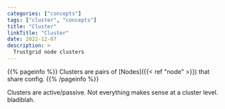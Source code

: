 ```yaml
---
categories: ["concepts"]
tags: ["cluster", "concepts"]
title: "Cluster"
linkTitle: "Cluster"
date: 2022-12-07
description: >
  Trustgrid node clusters
---
```


{{% pageinfo %}}
Clusters are pairs of [Nodes]({{< ref "node" >}}) that share config.
{{% /pageinfo %}}

Clusters are active/passive. Not everything makes sense at a cluster level. bladiblah.
